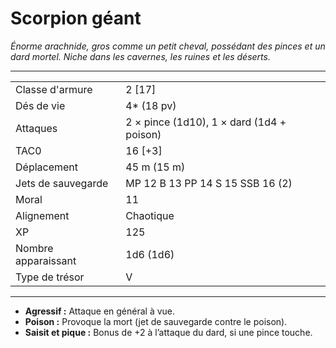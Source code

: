 # Scorpion géant


*Énorme arachnide, gros comme un petit cheval, possédant des pinces et
un dard mortel. Niche dans les cavernes, les ruines et les déserts.*

-----

|                     |                                           |
| ------------------- | ----------------------------------------- |
| Classe d'armure     | 2 \[17\]                                  |
| Dés de vie          | 4\* (18 pv)                               |
| Attaques            | 2 × pince (1d10), 1 × dard (1d4 + poison) |
| TAC0                | 16 \[+3\]                                 |
| Déplacement         | 45 m (15 m)                               |
| Jets de sauvegarde  | MP 12 B 13 PP 14 S 15 SSB 16 (2)          |
| Moral               | 11                                        |
| Alignement          | Chaotique                                 |
| XP                  | 125                                       |
| Nombre apparaissant | 1d6 (1d6)                                 |
| Type de trésor      | V                                         |

-----

  - **Agressif :** Attaque en général à vue.
  - **Poison :** Provoque la mort (jet de sauvegarde contre le poison).
  - **Saisit et pique :** Bonus de +2 à l’attaque du dard, si une pince
    touche.